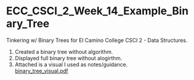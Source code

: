 # ECC_CSCI_2_Week_14_Example_Binary_Tree
Tinkering w/ Binary Trees for El Camino College CSCI 2 - Data Structures.
 1. Created a binary tree without algorithm.
 2. Displayed full binary tree without alogirthm.
 3. Attached is a visual I used as notes/guidance.<br>
[binary_tree_visual.pdf](https://github.com/morisgomez/ECC_CSCI_2_Week_14_Example_Binary_Tree/files/15373169/binary_tree_visual.pdf)
